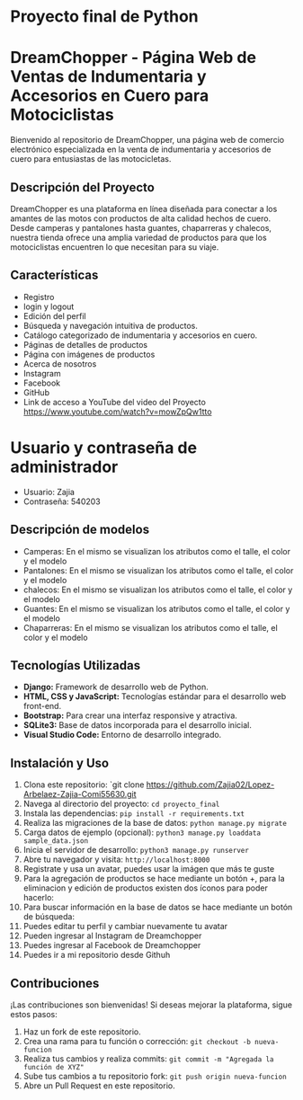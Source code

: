 # Proyecto final de Python
# DreamChopper - Página Web de Ventas de Indumentaria y Accesorios en Cuero para Motociclistas

Bienvenido al repositorio de DreamChopper, una página web de comercio electrónico especializada en la venta de indumentaria y accesorios de cuero para entusiastas de las motocicletas.

## Descripción del Proyecto

DreamChopper es una plataforma en línea diseñada para conectar a los amantes de las motos con productos de alta calidad hechos de cuero. Desde camperas y pantalones hasta guantes, chaparreras y chalecos, nuestra tienda ofrece una amplia variedad de productos para que los motociclistas encuentren lo que necesitan para su viaje.

## Características

- Registro
- login y logout
- Edición del perfil
- Búsqueda y navegación intuitiva de productos.
- Catálogo categorizado de indumentaria y accesorios en cuero.
- Páginas de detalles de productos 
- Página con imágenes de productos
- Acerca de nosotros
- Instagram
- Facebook
- GitHub
- Link de acceso a YouTube del video del Proyecto https://www.youtube.com/watch?v=mowZpQw1tto

# Usuario y contraseña de administrador
- Usuario: Zajia
- Contraseña: 540203

## Descripción de modelos
- Camperas: En el mismo se visualizan los atributos como el talle, el color y el modelo
- Pantalones: En el mismo se visualizan los atributos como el talle, el color y el modelo
- chalecos: En el mismo se visualizan los atributos como el talle, el color y el modelo
- Guantes: En el mismo se visualizan los atributos como el talle, el color y el modelo
- Chaparreras: En el mismo se visualizan los atributos como el talle, el color y el modelo

## Tecnologías Utilizadas

- **Django:** Framework de desarrollo web de Python.
- **HTML, CSS y JavaScript:** Tecnologías estándar para el desarrollo web front-end.
- **Bootstrap:** Para crear una interfaz responsive y atractiva.
- **SQLite3:** Base de datos incorporada para el desarrollo inicial.
- **Visual Studio Code:** Entorno de desarrollo integrado.

## Instalación y Uso

1. Clona este repositorio: `git clone https://github.com/Zajia02/Lopez-Arbelaez-Zajia-Comi55630.git
2. Navega al directorio del proyecto: `cd proyecto_final`
3. Instala las dependencias: `pip install -r requirements.txt`
4. Realiza las migraciones de la base de datos: `python manage.py migrate`
5. Carga datos de ejemplo (opcional): `python3 manage.py loaddata sample_data.json`
6. Inicia el servidor de desarrollo: `python3 manage.py runserver`
7. Abre tu navegador y visita: `http://localhost:8000`
8. Registrate y usa un avatar, puedes usar la imágen que  más te guste
9. Para la agregación de productos se hace mediante un botón +, para la eliminacion y edición de productos existen dos íconos para poder hacerlo:
10. Para buscar información en la base de datos se hace mediante un botón de búsqueda:
11. Puedes editar tu perfil y cambiar nuevamente tu avatar
12. Pueden ingresar al Instagram de Dreamchopper
13. Puedes ingresar al Facebook de Dreamchopper
14. Puedes ir a mi repositorio desde Githuh

## Contribuciones

¡Las contribuciones son bienvenidas! Si deseas mejorar la plataforma, sigue estos pasos:

1. Haz un fork de este repositorio.
2. Crea una rama para tu función o corrección: `git checkout -b nueva-funcion`
3. Realiza tus cambios y realiza commits: `git commit -m "Agregada la función de XYZ"`
4. Sube tus cambios a tu repositorio fork: `git push origin nueva-funcion`
5. Abre un Pull Request en este repositorio.
